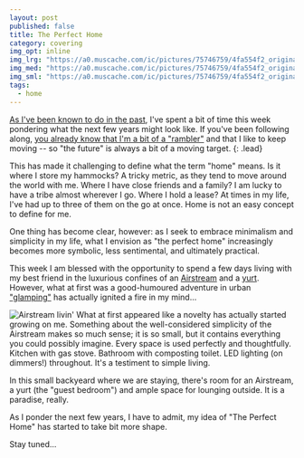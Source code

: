 ```yaml
---
layout: post
published: false
title: The Perfect Home
category: covering
img_opt: inline
img_lrg: "https://a0.muscache.com/ic/pictures/75746759/4fa554f2_original.jpg?interpolation=lanczos-none&size=x_large&output-format=progressive-jpeg&output-quality=70"
img_med: "https://a0.muscache.com/ic/pictures/75746759/4fa554f2_original.jpg?interpolation=lanczos-none&size=x_large&output-format=progressive-jpeg&output-quality=70"
img_sml: "https://a0.muscache.com/ic/pictures/75746759/4fa554f2_original.jpg?interpolation=lanczos-none&size=x_large&output-format=progressive-jpeg&output-quality=70"
tags: 
  - home
---
```


[As I've been known to do in the past](/tags/forty/), I've spent a bit of time this week pondering what the next few years might look like. If you've been following along, [you already know that I'm a bit of a "rambler"](/covering/) and that I like to keep moving -- so "the future" is always a bit of a moving target.
{: .lead}

This has made it challenging to define what the term "home" means. Is it where I store my hammocks? A tricky metric, as they tend to move around the world with me. Where I have close friends and a family? I am lucky to have a tribe almost wherever I go. Where I hold a lease? At times in my life, I've had up to three of them on the go at once. Home is not an easy concept to define for me.

One thing has become clear, however: as I seek to embrace minimalism and simplicity in my life, what I envision as "the perfect home" increasingly becomes more symbolic, less sentimental, and ultimately practical.

This week I am blessed with the opportunity to spend a few days living with my best friend in the luxurious confines of an [Airstream]() and a [yurt](). However, what at first was a good-humoured adventure in urban ["glamping"]() has actually ignited a fire in my mind...

![Airstream livin'](https://a0.muscache.com/ic/pictures/75746759/4fa554f2_original.jpg?interpolation=lanczos-none&size=x_large&output-format=progressive-jpeg&output-quality=70)
What at first appeared like a novelty has actually started growing on me. Something about the well-considered simplicity of the Airstream makes so much sense; it is so small, but it contains everything you could possibly imagine. Every space is used perfectly and thoughtfully. Kitchen with gas stove. Bathroom with composting toilet. LED lighting (on dimmers!) throughout. It's a testiment to simple living.

In this small backyeard where we are staying, there's room for an Airstream, a yurt (the "guest bedroom") and ample space for lounging outside. It is a paradise, really.

As I ponder the next few years, I have to admit, my idea of "The Perfect Home" has started to take bit more shape.

Stay tuned...
